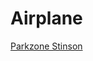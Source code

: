 # Airplane
[Parkzone Stinson](https://www.horizonhobby.com/PKZ5275?KPID=PKZ5275&CAWELAID=320011980001297496&CAGPSPN=pla&CAAGID=37619207031&CATCI=pla-272526369045&gclid=EAIaIQobChMIuriev9n61QIVBgdpCh2KCAejEAQYAiABEgLt-PD_BwE)
